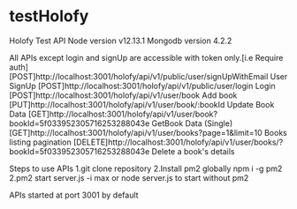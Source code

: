 # testHolofy
Holofy Test API 
Node version v12.13.1
Mongodb version 4.2.2


All APIs except login and signUp are accessible with token only.[i.e Require auth]
[POST]http://localhost:3001/holofy/api/v1/public/user/signUpWithEmail                       User SignUp
[POST]http://localhost:3001/holofy/api/v1/public/user/login                                 Login
[POST]http://localhost:3001/holofy/api/v1/user/book                                         Add book
[PUT]http://localhost:3001/holofy/api/v1/user/book/:bookId                                  Update Book Data
[GET]http://localhost:3001/holofy/api/v1/user/book?bookId=5f033952305716253288043e          GetBook Data (Single)
[GET]http://localhost:3001/holofy/api/v1/user/books?page=1&limit=10                         Books listing pagination
[DELETE]http://localhost:3001/holofy/api/v1/user/books/?bookId=5f033952305716253288043e     Delete a book's details 

Steps to use APIs
1.git clone repository
2.Install pm2 globally  npm i -g pm2
2.pm2 start  server.js -i max or node server.js to start without pm2
 
 APIs started at port 3001 by default